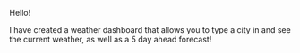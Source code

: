 Hello!


I have created a weather dashboard that allows you to type a city in and see the current weather, as well as a 5 day ahead forecast!